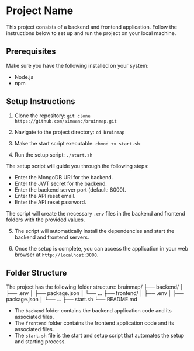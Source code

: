 # Project Name

This project consists of a backend and frontend application. Follow the instructions below to set up and run the project on your local machine.

## Prerequisites

Make sure you have the following installed on your system:

- Node.js
- npm

## Setup Instructions

1. Clone the repository:
`git clone https://github.com/simaanc/bruinmap.git`

2. Navigate to the project directory:
`cd bruinmap`

3. Make the start script executable:
`chmod +x start.sh`

4. Run the setup script:
`./start.sh`

The setup script will guide you through the following steps:

- Enter the MongoDB URI for the backend.
- Enter the JWT secret for the backend.
- Enter the backend server port (default: 8000).
- Enter the API reset email.
- Enter the API reset password.

The script will create the necessary `.env` files in the backend and frontend folders with the provided values.

5. The script will automatically install the dependencies and start the backend and frontend servers.

6. Once the setup is complete, you can access the application in your web browser at `http://localhost:3000`.

## Folder Structure

The project has the following folder structure:
bruinmap/
├── backend/
│   ├── .env
│   ├── package.json
│   └── ...
├── frontend/
│   ├── .env
│   ├── package.json
│   └── ...
├── start.sh
└── README.md

- The `backend` folder contains the backend application code and its associated files.
- The `frontend` folder contains the frontend application code and its associated files.
- The `start.sh` file is the start and setup script that automates the setup  and starting process.